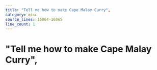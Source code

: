 ```yaml
---
title: "Tell me how to make Cape Malay Curry",
category: misc
source_lines: 16064-16065
line_count: 1
---
```


#     "Tell me how to make Cape Malay Curry",
